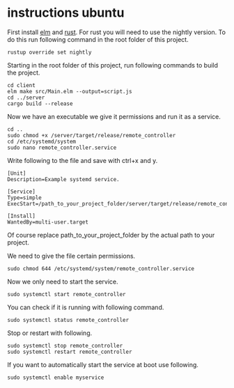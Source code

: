 # instructions ubuntu

First install [elm](https://guide.elm-lang.org/install/elm.html) and [rust](https://www.rust-lang.org/tools/install). For rust you will need to use the nightly version. To do this run following command in the root folder of this project.

```
rustup override set nightly
```

Starting in the root folder of this project, run following commands to build the project.

```
cd client
elm make src/Main.elm --output=script.js
cd ../server
cargo build --release
```

Now we have an executable we give it permissions and run it as a service.

```
cd ..
sudo chmod +x /server/target/release/remote_controller
cd /etc/systemd/system
sudo nano remote_controller.service
```

Write following to the file and save with ctrl+x and y.

```
[Unit]
Description=Example systemd service.

[Service]
Type=simple
ExecStart=/path_to_your_project_folder/server/target/release/remote_controller

[Install]
WantedBy=multi-user.target
```

Of course replace path_to_your_project_folder by the actual path to your project.

We need to give the file certain permissions.

```
sudo chmod 644 /etc/systemd/system/remote_controller.service
```

Now we only need to start the service.

```
sudo systemctl start remote_controller
```

You can check if it is running with following command.

```
sudo systemctl status remote_controller
```

Stop or restart with following.

```
sudo systemctl stop remote_controller
sudo systemctl restart remote_controller
```

If you want to automatically start the service at boot use following.

```
sudo systemctl enable myservice
```